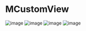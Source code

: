 # MCustomView
![image](http://img.blog.csdn.net/20161031122532084)  ![image](http://img.blog.csdn.net/20161107133008211)
![image](http://img.blog.csdn.net/20161115165417256)  ![image](http://img.blog.csdn.net/20161115164411990)
